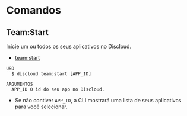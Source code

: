 # Comandos

## Team:Start

Inicie um ou todos os seus aplicativos no Discloud.

- [team:start](#teamstart)

```sh-session
USO
  $ discloud team:start [APP_ID]

ARGUMENTOS
  APP_ID O id do seu app no ​​Discloud.
```

- Se não contiver `APP_ID`, a CLI mostrará uma lista de seus aplicativos para você selecionar.
